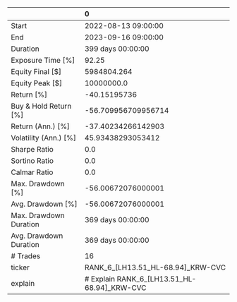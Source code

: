 |                        | 0                                           |
|:-----------------------|:--------------------------------------------|
| Start                  | 2022-08-13 09:00:00                         |
| End                    | 2023-09-16 09:00:00                         |
| Duration               | 399 days 00:00:00                           |
| Exposure Time [%]      | 92.25                                       |
| Equity Final [$]       | 5984804.264                                 |
| Equity Peak [$]        | 10000000.0                                  |
| Return [%]             | -40.15195736                                |
| Buy & Hold Return [%]  | -56.709956709956714                         |
| Return (Ann.) [%]      | -37.40234266142903                          |
| Volatility (Ann.) [%]  | 45.93438293053412                           |
| Sharpe Ratio           | 0.0                                         |
| Sortino Ratio          | 0.0                                         |
| Calmar Ratio           | 0.0                                         |
| Max. Drawdown [%]      | -56.00672076000001                          |
| Avg. Drawdown [%]      | -56.00672076000001                          |
| Max. Drawdown Duration | 369 days 00:00:00                           |
| Avg. Drawdown Duration | 369 days 00:00:00                           |
| # Trades               | 16                                          |
| ticker                 | RANK_6_[LH13.51_HL-68.94]_KRW-CVC           |
| explain                | # Explain RANK_6_[LH13.51_HL-68.94]_KRW-CVC |